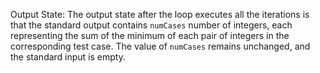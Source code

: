 Output State: The output state after the loop executes all the iterations is that the standard output contains `numCases` number of integers, each representing the sum of the minimum of each pair of integers in the corresponding test case. The value of `numCases` remains unchanged, and the standard input is empty.